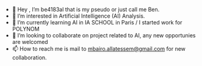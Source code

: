 - 👋 Hey , I’m be4183al that is my pseudo or just call me Ben.
- 👀 I’m interested in Artificial Intelligence (AI)  Analysis.
- 🌱 I’m currently learning AI in IA SCHOOL in Paris / I started work for POLYNOM
- 💞️ I’m looking to collaborate on project related to AI, any new opportunies are welcomed
- 📫 How to reach me is mail to mbairo.allatessem@gmail.com for new collaboration.

<!---
ballates/ballates is a ✨ special ✨ repository because its `README.md` (this file) appears on your GitHub profile.
You can click the Preview link to take a look at your changes.
--->

